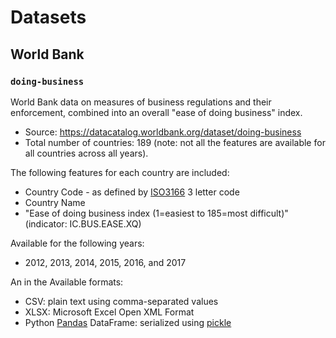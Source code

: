
# Datasets

## World Bank 

### `doing-business`

World Bank data on measures of business regulations and their enforcement, combined into an
overall "ease of doing business" index.

* Source: https://datacatalog.worldbank.org/dataset/doing-business
* Total number of countries: 189 (note: not all the features are available for all countries
  across all years).

The following features for each country are included:

* Country Code - as defined by [ISO3166](https://en.wikipedia.org/wiki/ISO_3166) 3 letter code
* Country Name
* "Ease of doing business index (1=easiest to 185=most difficult)" (indicator: IC.BUS.EASE.XQ)

Available for the following years:

* 2012, 2013, 2014, 2015, 2016, and 2017

An in the Available formats:

* CSV: plain text using comma-separated values
* XLSX: Microsoft Excel Open XML Format 
* Python [Pandas](https://pandas.pydata.org/) DataFrame: serialized using [pickle](https://docs.python.org/3.1/library/pickle.html)

